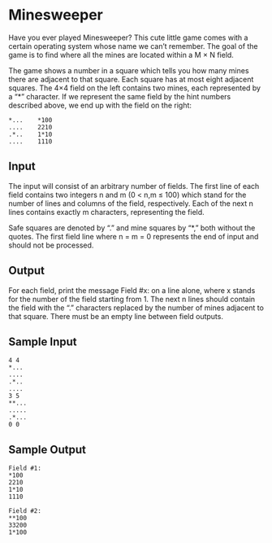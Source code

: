 Minesweeper
===========

Have you ever played Minesweeper? This cute little game comes with a certain
operating system whose name we can’t remember. The goal of the game is to find
where all the mines are located within a M × N field.

The game shows a number in a square which tells you how many mines there are
adjacent to that square. Each square has at most eight adjacent squares. The 4×4
field on the left contains two mines, each represented by a “*” character. If we
represent the same field by the hint numbers described above, we end up with the
field on the right:

    *...    *100
    ....    2210
    .*..    1*10
    ....    1110

Input
-----

The input will consist of an arbitrary number of fields. The first line of each
field contains two integers n and m (0 < n,m ≤ 100) which stand for the number
of lines and columns of the field, respectively. Each of the next n lines
contains exactly m characters, representing the field.

Safe squares are denoted by “.” and mine squares by “*,” both without the
quotes. The first field line where n = m = 0 represents the end of input and
should not be processed.

Output
------

For each field, print the message Field #x: on a line alone, where x stands for
the number of the field starting from 1. The next n lines should contain the
field with the “.” characters replaced by the number of mines adjacent to that
square. There must be an empty line between field outputs.

Sample Input
------------

    4 4
    *...
    ....
    .*..
    ....
    3 5
    **...
    .....
    .*...
    0 0

Sample Output
-------------

    Field #1:
    *100
    2210
    1*10
    1110
  
    Field #2:
    **100
    33200
    1*100
